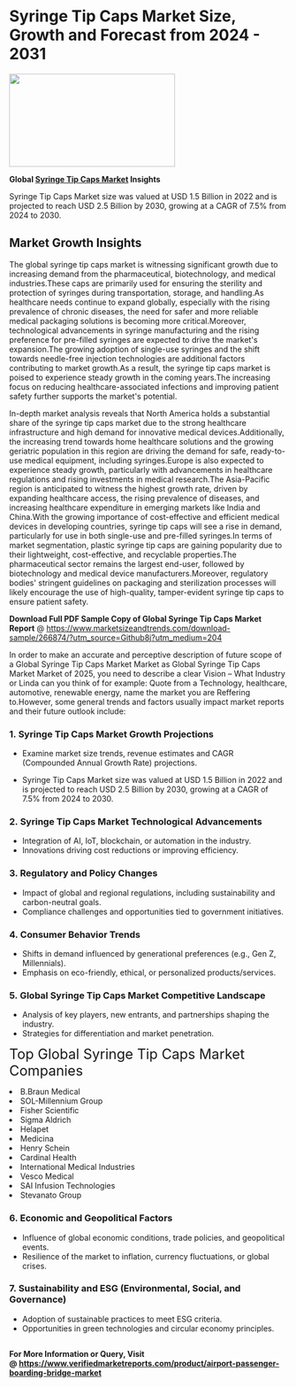 <H1>Syringe Tip Caps Market Size, Growth and Forecast from 2024 - 2031</H1><img class="aligncenter size-medium wp-image-584254" src="https://thirdeyenews.in/wp-content/uploads/2024/09/Global-Market-Research-300x168.jpeg" alt="" width="300" height="168" /><p><strong>Global&nbsp;<a href="https://www.marketsizeandtrends.com/download-sample/266874/?utm_source=Github8j?utm_medium=204">Syringe Tip Caps Market</a> Insights</strong></p><p>Syringe Tip Caps Market size was valued at USD 1.5 Billion in 2022 and is projected to reach USD 2.5 Billion by 2030, growing at a CAGR of 7.5% from 2024 to 2030.</p><p><h2>Market Growth Insights</h2> <p>The global syringe tip caps market is witnessing significant growth due to increasing demand from the pharmaceutical, biotechnology, and medical industries.These caps are primarily used for ensuring the sterility and protection of syringes during transportation, storage, and handling.As healthcare needs continue to expand globally, especially with the rising prevalence of chronic diseases, the need for safer and more reliable medical packaging solutions is becoming more critical.Moreover, technological advancements in syringe manufacturing and the rising preference for pre-filled syringes are expected to drive the market's expansion.The growing adoption of single-use syringes and the shift towards needle-free injection technologies are additional factors contributing to market growth.As a result, the syringe tip caps market is poised to experience steady growth in the coming years.The increasing focus on reducing healthcare-associated infections and improving patient safety further supports the market's potential.</p> <p>In-depth market analysis reveals that North America holds a substantial share of the syringe tip caps market due to the strong healthcare infrastructure and high demand for innovative medical devices.Additionally, the increasing trend towards home healthcare solutions and the growing geriatric population in this region are driving the demand for safe, ready-to-use medical equipment, including syringes.Europe is also expected to experience steady growth, particularly with advancements in healthcare regulations and rising investments in medical research.The Asia-Pacific region is anticipated to witness the highest growth rate, driven by expanding healthcare access, the rising prevalence of diseases, and increasing healthcare expenditure in emerging markets like India and China.With the growing importance of cost-effective and efficient medical devices in developing countries, syringe tip caps will see a rise in demand, particularly for use in both single-use and pre-filled syringes.In terms of market segmentation, plastic syringe tip caps are gaining popularity due to their lightweight, cost-effective, and recyclable properties.The pharmaceutical sector remains the largest end-user, followed by biotechnology and medical device manufacturers.Moreover, regulatory bodies' stringent guidelines on packaging and sterilization processes will likely encourage the use of high-quality, tamper-evident syringe tip caps to ensure patient safety.</p><p><span class=""><strong>Download Full PDF Sample Copy of Global Syringe Tip Caps Market Report</strong> @ <a href="https://www.marketsizeandtrends.com/download-sample/266874/?utm_source=Github8j?utm_medium=204" target="_blank">https://www.marketsizeandtrends.com/download-sample/266874/?utm_source=Github8j?utm_medium=204</a></span></p><p>In order to make an accurate and perceptive description of future scope of a Global&nbsp;Syringe Tip Caps Market Market as Global&nbsp;Syringe Tip Caps Market Market of 2025, you need to describe a clear Vision &ndash; What Industry or Linda can you think of for example: Quote from a Technology, healthcare, automotive, renewable energy, name the market you are Reffering to.However, some general trends and factors usually impact market reports and their future outlook include:</p><h3>1.&nbsp;<strong>Syringe Tip Caps Market Growth Projections</strong></h3><ul><li>Examine market size trends, revenue estimates and CAGR (Compounded Annual Growth Rate) projections.</li><li><p>Syringe Tip Caps Market size was valued at USD 1.5 Billion in 2022 and is projected to reach USD 2.5 Billion by 2030, growing at a CAGR of 7.5% from 2024 to 2030.</p></li></ul><h3>2.&nbsp;<strong>Syringe Tip Caps Market Technological Advancements</strong></h3><ul><li>Integration of AI, IoT, blockchain, or automation in the industry.</li><li>Innovations driving cost reductions or improving efficiency.</li></ul><h3>3.&nbsp;<strong>Regulatory and Policy Changes</strong></h3><ul><li>Impact of global and regional regulations, including sustainability and carbon-neutral goals.</li><li>Compliance challenges and opportunities tied to government initiatives.</li></ul><h3>4.&nbsp;<strong>Consumer Behavior Trends</strong></h3><ul><li>Shifts in demand influenced by generational preferences (e.g., Gen Z, Millennials).</li><li>Emphasis on eco-friendly, ethical, or personalized products/services.</li></ul><h3>5.&nbsp;<strong>Global Syringe Tip Caps Market Competitive Landscape</strong></h3><ul><li>Analysis of key players, new entrants, and partnerships shaping the industry.</li><li>Strategies for differentiation and market penetration.</li></ul><p data-pm-slice="1 1 []"><span style="color: inherit; font-family: inherit; font-size: 25px;">Top Global Syringe Tip Caps Market Companies</span></p><div class="" data-test-id=""><p><li>B.Braun Medical</li><li> SOL-Millennium Group</li><li> Fisher Scientific</li><li> Sigma Aldrich</li><li> Helapet</li><li> Medicina</li><li> Henry Schein</li><li> Cardinal Health</li><li> International Medical Industries</li><li> Vesco Medical</li><li> SAI Infusion Technologies</li><li> Stevanato Group</li></p></div><h3>6.&nbsp;<strong>Economic and Geopolitical Factors</strong></h3><ul><li>Influence of global economic conditions, trade policies, and geopolitical events.</li><li>Resilience of the market to inflation, currency fluctuations, or global crises.</li></ul><h3>7.&nbsp;<strong>Sustainability and ESG (Environmental, Social, and Governance)</strong></h3><ul><li>Adoption of sustainable practices to meet ESG criteria.</li><li>Opportunities in green technologies and circular economy principles.</li></ul><h2><strong style="font-size: 14px;">For More Information or Query, Visit @&nbsp;</strong><a style="background-color: #ffffff; font-size: 14px;" href="https://www.marketsizeandtrends.com/report/syringe-tip-caps-market/" target="_blank">https://www.verifiedmarketreports.com/product/airport-passenger-boarding-bridge-market</a></h2>